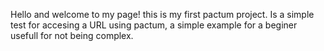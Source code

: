 Hello and welcome to my page!
this is my first pactum project. Is a simple test for accesing a URL using pactum, a simple example for a beginer
usefull for not being complex.
